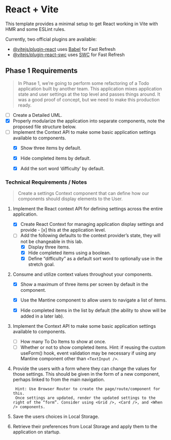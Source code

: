 # React + Vite

This template provides a minimal setup to get React working in Vite with HMR and some ESLint rules.

Currently, two official plugins are available:

- [@vitejs/plugin-react](https://github.com/vitejs/vite-plugin-react/blob/main/packages/plugin-react/README.md) uses [Babel](https://babeljs.io/) for Fast Refresh
- [@vitejs/plugin-react-swc](https://github.com/vitejs/vite-plugin-react-swc) uses [SWC](https://swc.rs/) for Fast Refresh

 
## Phase 1 Requirements

> In Phase 1, we’re going to perform some refactoring of a Todo application built by another team. This application mixes application state and user settings at the top level and passes things around. It was a good proof of concept, but we need to make this production ready.

   - [ ] Create a Detailed UML.
   - [x] Properly modularize the application into separate components, note the proposed file structure below.
  - [ ] Implement the Context API to make some basic application settings available to components.
      - [x] Show three items by default.
      - [x] Hide completed items by default.
      - [x] Add the sort word ‘difficulty’ by default.


### Technical Requirements / Notes

> Create a settings Context component that can define how our components should display elements to the User.

1. Implement the React context API for defining settings across the entire application.
      - [x] Create React Context for managing application display settings and provide - [x] this at the application level.
      - [ ] Add the following defaults to the context provider’s state, they will not be changeable in this lab.
        - [x] Display three items.
        - [x] Hide completed items using a boolean.
        - [x] Define “difficulty” as a default sort word to optionally use in the stretch goal.
2. Consume and utilize context values throughout your components.
      - [x] Show a maximum of three items per screen by default in the <List /> component.
      - [x] Use the Mantine <Pagination /> component to allow users to navigate a list of items.
      - [x] Hide completed items in the list by default (the ability to show will be added in a later lab).



3. Implement the Context API to make some basic application settings available to components.
      - [ ] How many To Do Items to show at once.
      - [ ] Whether or not to show completed items.
        Hint: if reusing the custom useForm() hook, event validation may be necessary if using any Mantine component other than `<TextInput />`.
4. Provide the users with a form where they can change the values for those settings.
        This should be given in the form of a new component, perhaps linked to from the main navigation.
        
        Hint: Use Browser Router to create the page/route/component for this.
        Once settings are updated, render the updated settings to the right of the “form”. Consider using <Grid />, <Card />, and <When /> components.
5. Save the users choices in Local Storage.
6. Retrieve their preferences from Local Storage and apply them to the application on startup.
